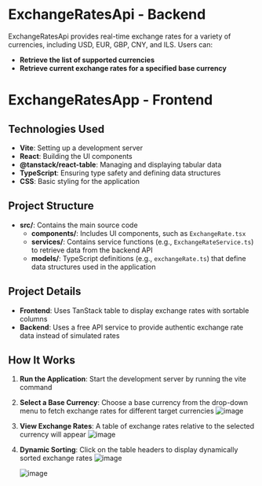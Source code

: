 # **ExchangeRatesApi - Backend**

ExchangeRatesApi provides real-time exchange rates for a variety of currencies, including USD, EUR, GBP, CNY, and ILS. 
Users can:
- **Retrieve the list of supported currencies**
- **Retrieve current exchange rates for a specified base currency**

# **ExchangeRatesApp - Frontend**

## **Technologies Used**
- **Vite**: Setting up a development server
- **React**: Building the UI components
- **@tanstack/react-table**: Managing and displaying tabular data
- **TypeScript**: Ensuring type safety and defining data structures
- **CSS**: Basic styling for the application

## **Project Structure**
- **src/**: Contains the main source code
  - **components/**: Includes UI components, such as `ExchangeRate.tsx`
  - **services/**: Contains service functions (e.g., `ExchangeRateService.ts`) to retrieve data from the backend API
  - **models/**: TypeScript definitions (e.g., `exchangeRate.ts`) that define data structures used in the application

## **Project Details**
- **Frontend**: Uses TanStack table to display exchange rates with sortable columns
- **Backend**: Uses a free API service to provide authentic exchange rate data instead of simulated rates

## **How It Works**
1. **Run the Application**: Start the development server by running the vite command
2. **Select a Base Currency**: Choose a base currency from the drop-down menu to fetch exchange rates for different target currencies
 ![image](https://github.com/ChanaBroner/ExchangeRate/assets/125824958/4e0e1c07-4962-402d-b7eb-3827a23fb671)

4. **View Exchange Rates**: A table of exchange rates relative to the selected currency will appear
   ![image](https://github.com/ChanaBroner/ExchangeRate/assets/125824958/2502e3d7-02bf-4440-a88e-40f055050bf5)

5. **Dynamic Sorting**: Click on the table headers to display dynamically sorted exchange rates
   ![image](https://github.com/ChanaBroner/ExchangeRate/assets/125824958/6675731c-dd79-49a0-82e6-f8691ff0d482)

   ![image](https://github.com/ChanaBroner/ExchangeRate/assets/125824958/93dae83f-c9c5-4fcf-a7ed-e6ad6bfc16c3)

